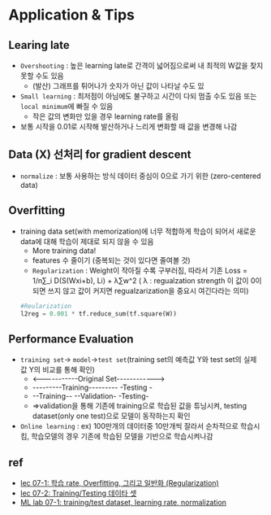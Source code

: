 # Application & Tips
## Learing late
- ```Overshooting``` : 높은 learning late로 간격이 넓어짐으로써 내 최적의 W값을 찾지 못할 수도 있음 
  - (발산) 그래프를 튀어나가 숫자가 아닌 값이 나타날 수도 있
- ```Small learning``` : 최저점이 아님에도 불구하고 시간이 다되 멈출 수도 있음 또는 ```local minimum```에 빠질 수 있음
  - 작은 값의 변화만 있을 경우 learning rate를 올림
- 보통 시작을 0.01로 시작해 발산하거나 느리게 변화할 때 값을 변경해 나감

## Data (X) 선처리 for gradient descent
- ```normalize``` : 보통 사용하는 방식 데이터 중심이 0으로 가기 위한 (zero-centered data)

## Overfitting
- training data set(with memorization)에 너무 적합하게 학습이 되어서 새로운 data에 대해 학습이 제대로 되지 않을 수 있음
  - More training data!
  - features 수 줄이기 (중복되는 것이 있다면 줄여볼 것)
  - ```Regularization``` : Weight이 작아질 수록 구부러짐, 따라서 기존 Loss = 1/n∑_i D(S(Wxi+b), Li) +   λ∑w^2   (  λ : regualzation strength 이 값이 0이되면 쓰지 않고 값이 커지면 regualzarization을 중요시 여긴다라는 의미)
  ```python
  #Reularization
  l2reg = 0.001 * tf.reduce_sum(tf.square(W))
  ```
## Performance Evaluation 
- ```training set```-> ```model```->```test set```(training set의 예측값 Y와 test set의 실제 값 Y의 비교를 통해 확인)
  - <-----------Original Set------------>
  - ---------Training---------  -Testing -
  - --Training--  --Validation-  -Testing-
  - =>validation을 통해 기존에 training으로 학습된 값을 튜닝시켜, testing dataset(only one test)으로 모델이 동작하는지 확인
- ```Online learning``` : ex) 100만개의 데이터중 10만개씩 잘라서 순차적으로 학습시킴, 학습모델의 경우 기존에 학습된 모델을 기반으로 학습시켜나감
## ref
- [lec 07-1: 학습 rate, Overfitting, 그리고 일반화 (Regularization)](https://www.youtube.com/watch?v=1jPjVoDV_uo&feature=youtu.be)
- [lec 07-2: Training/Testing 데이타 셋](https://www.youtube.com/watch?v=KVv1nMSlPzY&feature=youtu.be)
- [ML lab 07-1: training/test dataset, learning rate, normalization](https://www.youtube.com/watch?v=oSJfejG2C3w&feature=youtu.be)

